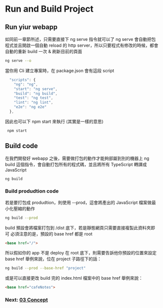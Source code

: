 # Run and Build Project

## Run yiur webapp

如同前一章節所述，只需要直接下 ng serve 指令就可以了
ng serve 會自動把包程式並且開啟一個自動 reload 的 http server，所以只要程式有修改的時候，都會自動的重新 build 一次 & 刷新目前的頁面

```sh
ng serve --o
```

當你用 Cli 建立專案時，在 package.json 會有這段 script

```js
  "scripts": {
    "ng": "ng",
    "start": "ng serve",
    "build": "ng build",
    "test": "ng test",
    "lint": "ng lint",
    "e2e": "ng e2e"
  },
```

因此也可以下 npm start 來執行 (其實是一樣的意思)

```sh
 npm start
```

## Build code

在我們開發好 webapp 之後，需要做打包的動作才能夠部屬到別的機器上
ng build 這個指令，會自動打包所有的程式碼，並且將所有 TypeScript 轉譯成 JavaScript

```sh
ng build
```

### Build produdtion code

若是要打包成 produdtion，則使用 --prod，這會將產出的 JavaScript 檔案做最小化壓縮的動作

```sh
ng build --prod
```

build 預設會將檔案打包到 /dist 底下，若是靜態網頁只需要直接複製此資料夾即可
必須注意的是，預設的 base href 都是 root

```html
<base href="/">
```

所以假如你的 app 不是 deploy 在 root 底下，則需要告訴他你預設的位置來設定 base href
舉例來說，位在 project 子路徑下的話：

```sh
ng build --prod --base-href "project"
```

或是可以直接更改 build 完的 index.html 檔案中的 base href
舉例來說：

```html
<base href="cafeNotes">
```

### Next:  [03 Concept]

[03 Concept]: <https://github.com/sean1093/angular-starter/blob/master/03.concept.md>